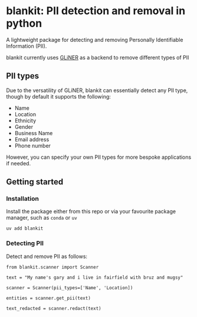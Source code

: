 # blankit: PII detection and removal in python

A lightweight package for detecting and removing Personally Identifiable Information (PII). 

blankit currently uses [GLiNER](https://github.com/urchade/GLiNER) as a backend to remove different types of PII

## PII types
Due to the versatility of GLiNER, blankit can essentially detect any PII type, though by default it supports the following:
- Name
- Location
- Ethnicity
- Gender
- Business Name
- Email address
- Phone number

However, you can specify your own PII types for more bespoke applications if needed.

## Getting started

### Installation
Install the package either from this repo or via your favourite package manager, such as `conda` or `uv`

`uv add blankit`

### Detecting PII

Detect and remove PII as follows:

```
from blankit.scanner import Scanner

text = "My name's gary and i live in fairfield with bruz and mugsy"

scanner = Scanner(pii_types=['Name', 'Location])

entities = scanner.get_pii(text)

text_redacted = scanner.redact(text)
```

